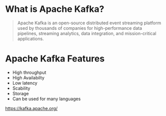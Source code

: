 # What is Apache Kafka?
> Apache Kafka is an open-source distributed event streaming platform used by thousands of companies for high-performance data pipelines, streaming analytics, data integration, and mission-critical applications.

# Apache Kafka Features
- High throughput
- High Availabilty
- Low latency
- Scability
- Storage
- Can be used for many languages

https://kafka.apache.org/